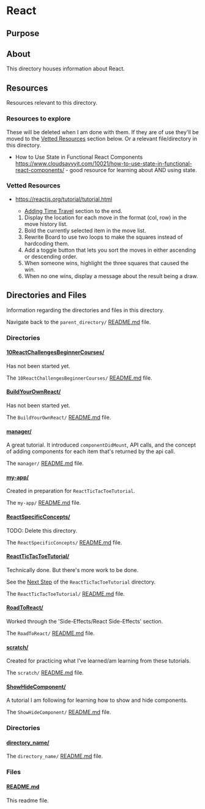 # React

## Purpose

<!-- The purpose of this directory is to [...]. -->

## About

This directory houses information about React.

<!-- [Some information about this directory.] -->

## Resources

Resources relevant to this directory.

### Resources to explore

These will be deleted when I am done with them. If they are of use they'll be moved to the [Vetted Resources](#vetted-resources) section below. Or a relevant file/directory in this directory.

- How to Use State in Functional React Components
  https://www.cloudsavvyit.com/10021/how-to-use-state-in-functional-react-components/ - good resource for learning about AND using state.

### Vetted Resources

- https://reactjs.org/tutorial/tutorial.html

  - [Adding Time Travel](https://reactjs.org/tutorial/tutorial.html#adding-time-travel) section to the end.

  1. Display the location for each move in the format (col, row) in the move history list.
  2. Bold the currently selected item in the move list.
  3. Rewrite Board to use two loops to make the squares instead of hardcoding them.
  4. Add a toggle button that lets you sort the moves in either ascending or descending order.
  5. When someone wins, highlight the three squares that caused the win.
  6. When no one wins, display a message about the result being a draw.

## Directories and Files

Information regarding the directories and files in this directory.

Navigate back to the `parent_directory/` [README.md](../README.md) file.

### Directories

#### [10ReactChallengesBeginnerCourses/](./10ReactChallengesBeginnerCourses/)

Has not been started yet.

The `10ReactChallengesBeginnerCourses/` [README.md](./10ReactChallengesBeginnerCourses/README.md) file.

#### [BuildYourOwnReact/](./BuildYourOwnReact/)

Has not been started yet.

The `BuildYourOwnReact/` [README.md](./BuildYourOwnReact/README.md) file.

#### [manager/](./contacts-manager/)

A great tutorial. It introduced `componentDidMount`, API calls, and the concept of adding components for each item that's returned by the api call.

The `manager/` [README.md](./manager/README.md) file.

#### [my-app/](./my-app/)

Created in preparation for `ReactTicTacToeTutorial`.

The `my-app/` [README.md](./my-app/README.md) file.

#### [ReactSpecificConcepts/](./ReactSpecificConcepts/)

TODO: Delete this directory.

<!-- [About_this_directory.]

[More_info_about_this_directory.] -->

The `ReactSpecificConcepts/` [README.md](./ReactSpecificConcepts/README.md) file.

#### [ReactTicTacToeTutorial/](./ReactTicTacToeTutorial/)

Technically done. But there's more work to be done.

See the [Next Step](https://github.com/JamieBort/LearningDirectory/tree/master/JavaScript/Libraries/React/ReactTicTacToeTutorial#next-steps) of the `ReactTicTacToeTutorial` directory.

The `ReactTicTacToeTutorial/` [README.md](./ReactTicTacToeTutorial/README.md) file.

#### [RoadToReact/](./RoadToReact/)

Worked through the 'Side-Effects/React Side-Effects' section.

The `RoadToReact/` [README.md](./RoadToReact/README.md) file.

#### [scratch/](./scratch/)

Created for practicing what I've learned/am learning from these tutorials.

The `scratch/` [README.md](./scratch/README.md) file.

#### [ShowHideComponent/](./ShowHideComponent/)

A tutorial I am following for learning how to show and hide components.

The `ShowHideComponent/` [README.md](./ShowHideComponent/README.md) file.

### Directories

#### [directory_name/](./path_to_directory)

<!-- [About_this_directory.]

[More_info_about_this_directory.] -->

The `directory_name/` [README.md](./directory_name/README.md) file.

### Files

<!-- #### [name_of_other_file_in_here.extension]()

[About_this_file.]

[More_info_about_this_file.] -->

#### [README.md](./README.md)

This readme file.
